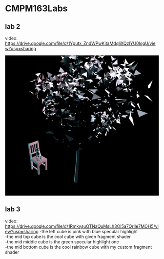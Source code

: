 # CMPM163Labs

## lab 2 
video: https://drive.google.com/file/d/1Yputx_ZndWPwKitaMdqliXQzlYU0logU/view?usp=sharing  

![](lab2/screenshot.png)  

## lab 3
video: https://drive.google.com/file/d/1RmkysuQTNaQuMsLh3OI5a7QriIe7MOH5/view?usp=sharing
-the left cube is pink with blue specular highlight  
-the mid top cube is the cool cube with given fragment shader  
-the mid middle cube is the green specular highlight one  
-the mid bottom cube is the cool rainbow cube with my custom fragment shader  
